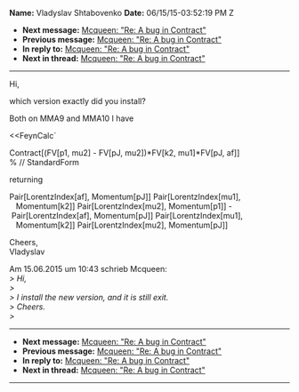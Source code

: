 **Name:** Vladyslav Shtabovenko
**Date:** 06/15/15-03:52:19 PM Z

  - **Next message:** [Mcqueen: "Re: A bug in Contract"](0918.html)
  - **Previous message:** [Mcqueen: "Re: A bug in Contract"](0916.html)
  - **In reply to:** [Mcqueen: "Re: A bug in Contract"](0916.html)
  - **Next in thread:** [Mcqueen: "Re: A bug in Contract"](0918.html)

-----

Hi,  

which version exactly did you install?  

Both on MMA9 and MMA10 I have  

<<FeynCalc\`  

Contract[(FV[p1, mu2] - FV[pJ, mu2])\*FV[k2,
mu1]\*FV[pJ, af]]  
% // StandardForm  

returning  

Pair[LorentzIndex[af], Momentum[pJ]]
Pair[LorentzIndex[mu1],  
   Momentum[k2]] Pair[LorentzIndex[mu2],
Momentum[p1]] -  
 Pair[LorentzIndex[af], Momentum[pJ]]
Pair[LorentzIndex[mu1],  
   Momentum[k2]] Pair[LorentzIndex[mu2],
Momentum[pJ]]  

Cheers,  
Vladyslav  

Am 15.06.2015 um 10:43 schrieb Mcqueen:  
*\> Hi,*  
*\>*  
*\> I install the new version, and it is still exit.*  
*\> Cheers.*  
*\>*  

-----

  - **Next message:** [Mcqueen: "Re: A bug in Contract"](0918.html)
  - **Previous message:** [Mcqueen: "Re: A bug in Contract"](0916.html)
  - **In reply to:** [Mcqueen: "Re: A bug in Contract"](0916.html)
  - **Next in thread:** [Mcqueen: "Re: A bug in Contract"](0918.html)

-----

